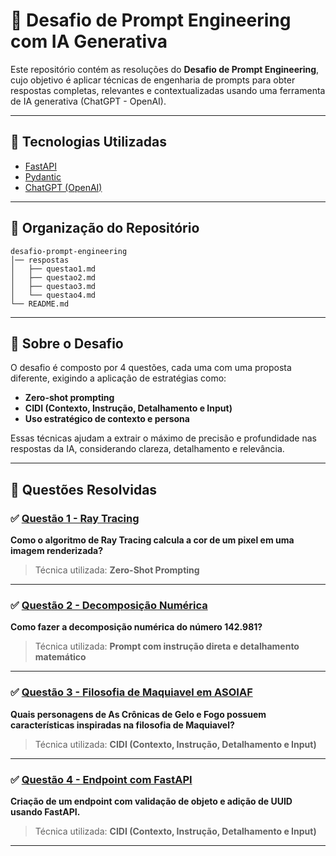 # 🧠 Desafio de Prompt Engineering com IA Generativa

Este repositório contém as resoluções do **Desafio de Prompt Engineering**, cujo objetivo é aplicar técnicas de engenharia de prompts para obter respostas completas, relevantes e contextualizadas usando uma ferramenta de IA generativa (ChatGPT - OpenAI).

---


## 🚀 Tecnologias Utilizadas

- [FastAPI](https://fastapi.tiangolo.com/)
- [Pydantic](https://docs.pydantic.dev/)
- [ChatGPT (OpenAI)](https://chat.openai.com/)

---

## 📂 Organização do Repositório

````
desafio-prompt-engineering
│── respostas
│   ├── questao1.md
│   ├── questao2.md
│   ├── questao3.md
│   └── questao4.md
└── README.md
````
---

## 📌 Sobre o Desafio

O desafio é composto por 4 questões, cada uma com uma proposta diferente, exigindo a aplicação de estratégias como:

- **Zero-shot prompting**  
- **CIDI (Contexto, Instrução, Detalhamento e Input)**  
- **Uso estratégico de contexto e persona**  

Essas técnicas ajudam a extrair o máximo de precisão e profundidade nas respostas da IA, considerando clareza, detalhamento e relevância.

---

## 📝 Questões Resolvidas

### ✅ [Questão 1 - Ray Tracing](respostas/questao1.md)
**Como o algoritmo de Ray Tracing calcula a cor de um pixel em uma imagem renderizada?**  
> Técnica utilizada: **Zero-Shot Prompting**  

---

### ✅ [Questão 2 - Decomposição Numérica](respostas/questao2.md)
**Como fazer a decomposição numérica do número 142.981?**  
> Técnica utilizada: **Prompt com instrução direta e detalhamento matemático**  

---

### ✅ [Questão 3 - Filosofia de Maquiavel em ASOIAF](respostas/questao3.md)
**Quais personagens de As Crônicas de Gelo e Fogo possuem características inspiradas na filosofia de Maquiavel?**  
> Técnica utilizada: **CIDI (Contexto, Instrução, Detalhamento e Input)**  

---

### ✅ [Questão 4 - Endpoint com FastAPI](respostas/questao4.md)
**Criação de um endpoint com validação de objeto e adição de UUID usando FastAPI.**  
> Técnica utilizada: **CIDI (Contexto, Instrução, Detalhamento e Input)**  

---
